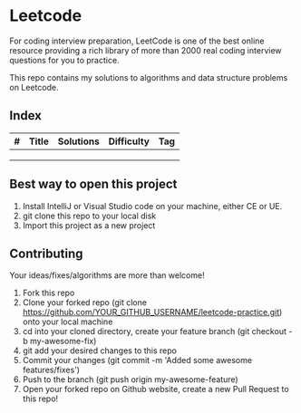 # Leetcode 
For coding interview preparation, LeetCode is one of the best online resource providing a rich library of more than 2000 real coding interview questions for you to practice. 

This repo contains my solutions to algorithms and data structure problems on Leetcode. 

## Index

|     #    |                             Title                            |    Solutions    |    Difficulty   |                 Tag                 |
|:--------:|:------------------------------------------------------------:|:---------------:|:---------------:|:-----------------------------------:|
|          |                                                              |                 |                 |                                     |
|          |                                                              |                 |                 |                                     |
|          |                                                              |                 |                 |                                     |



## Best way to open this project
1. Install IntelliJ or Visual Studio code on your machine, either CE or UE.
2. git clone this repo to your local disk
3. Import this project as a new project


## Contributing

Your ideas/fixes/algorithms are more than welcome!
1. Fork this repo
2. Clone your forked repo (git clone https://github.com/YOUR_GITHUB_USERNAME/leetcode-practice.git) onto your local machine
3. cd into your cloned directory, create your feature branch (git checkout -b my-awesome-fix)
4. git add your desired changes to this repo
5. Commit your changes (git commit -m 'Added some awesome features/fixes')
6. Push to the branch (git push origin my-awesome-feature)
7. Open your forked repo on Github website, create a new Pull Request to this repo!

